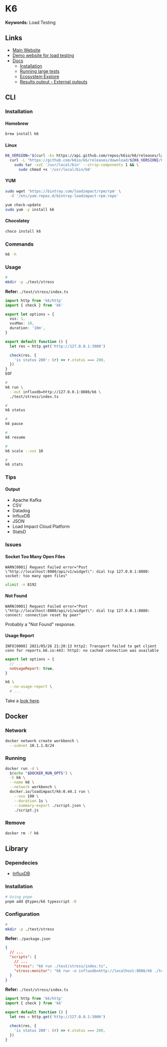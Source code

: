 # K6

**Keywords:** Load Testing

<!--
#
TRADER_URL := http://trader.ptcg.10oz.tw
k6 run -e TRADER_URL=$(TRADER_URL) create_order.js

https://github.com/jlobo/stress/blob/main/v1/src/libs/DAuthClientSetError.js
https://github.com/typesense/showcase-songs-search/blob/master/scripts/benchmarking/README.md
https://github.com/firebend/auto-crud/blob/main/Firebend.AutoCrud.Web.Sample.LoadTest/src/scripts/soak.test.js
https://github.com/kyma-project/kyma/blob/main/tests/perf/components/istio/istio.js
https://github.com/shortcut/cloud-native-templates/blob/main/ops/k6/crr.js
https://github.com/SamGreig/derekrose-perf-testing/blob/main/src/steps.js
https://github.com/satheeshpandianj/VolvoCars/blob/main/scripts/WorkloadMix.js
https://github.com/chrispsheehan/PerformanceTestFramework/blob/main/src/crocs.ts
https://github.com/irvanster/k6-loadtesting/blob/main/script.js
https://github.com/HomoEfficio/dev-tips/blob/master/LoadTest-K6-InfluxDB-Grafana.md
https://github.com/arunk2493/k6performancetesting/blob/main/grafana_dashboard.json
-->

## Links

- [Main Website](https://k6.io)
- [Demo website for load testing](https://test.k6.io)
- [Docs](https://k6.io/docs)
  - [Installation](https://k6.io/docs/getting-started/installation/)
  - [Running large tests](https://k6.io/docs/testing-guides/running-large-tests/)
  - [Ecosystem Explore](https://k6.io/docs/ecosystem/)
  - [Results output - External outputs](https://k6.io/docs/getting-started/results-output/#external-outputs)

## CLI

### Installation

#### Homebrew

```sh
brew install k6
```

#### Linux

```sh
K6_VERSION="$(curl -ks https://api.github.com/repos/k6io/k6/releases/latest | grep tag_name | cut -d '"' -f 4)"; \
  curl -L "https://github.com/k6io/k6/releases/download/${K6_VERSION}/k6-${K6_VERSION}-linux-amd64.tar.gz" | \
    sudo tar -xzC '/usr/local/bin' --strip-components 1 && \
      sudo chmod +x '/usr/local/bin/k6'
```

#### YUM

```sh
sudo wget 'https://bintray.com/loadimpact/rpm/rpm' \
  -O '/etc/yum.repos.d/bintray-loadimpact-rpm.repo'

yum check-update
sudo yum -y install k6
```

#### Chocolatey

```sh
choco install k6
```

### Commands

```sh
k6 -h
```

### Usage

```sh
#
mkdir -p ./test/stress
```

**Refer:** `./test/stress/index.ts`

```ts
import http from 'k6/http'
import { check } from 'k6'

export let options = {
  vus: 1,
  vusMax: 10,
  duration: '10m',
}

export default function () {
  let res = http.get('http://127.0.0.1:3000')

  check(res, {
    'is status 200': (r) => r.status === 200,
  })
}
EOF
```

```sh
#
k6 run \
  --out influxdb=http://127.0.0.1:8086/k6 \
  ./test/stress/index.ts

#
k6 status

#
k6 pause

#
k6 resume

#
k6 scale --vus 10

#
k6 stats
```

### Tips

#### Output

- Apache Kafka
- CSV
- Datadog
- InfluxDB
- JSON
- Load Impact Cloud Platform
- StatsD

### Issues

#### Socket Too Many Open Files

```log
WARN[0001] Request Failed error="Post \"http://localhost:8080/api/v1/widget\": dial tcp 127.0.0.1:8080: socket: too many open files"
```

```sh
ulimit -n 8192
```

#### Not Found

```log
WARN[0001] Request Failed error="Post \"http://localhost:8080/api/v1/widget\": dial tcp 127.0.0.1:8080: connect: connection reset by peer"
```

Probably a "Not Found" response.

#### Usage Report

```log
INFO[0008] 2021/05/26 21:20:13 http2: Transport failed to get client conn for reports.k6.io:443: http2: no cached connection was available
```

```js
export let options = {
  // ...
  noUsageReport: true,
}
```

```sh
k6 \
  --no-usage-report \
  # ...
```

Take a [look here](https://k6.io/docs/misc/usage-collection/).

<!-- ####

```log
WARN[0001] Request Failed error="Post \"http://localhost:8080/api/v1/widget\": write tcp 127.0.0.1:52257->127.0.0.1:8080: write: broken pipe"
``` -->

<!-- ####

```log
WARN[0001] Request Failed error="Post \"http://localhost:8080/api/v1/widget\": read tcp 127.0.0.1:52259->127.0.0.1:8080: read: connection reset by peer"
``` -->

## Docker

### Network

```sh
docker network create workbench \
  --subnet 10.1.1.0/24
```

### Running

```sh
docker run -d \
  $(echo "$DOCKER_RUN_OPTS") \
  -h k6 \
  --name k6 \
  --network workbench \
  docker.io/loadimpact/k6:0.44.1 run \
    --vus 100 \
    --duration 1s \
    --summary-export ./script.json \
    ./script.js
```

### Remove

```sh
docker rm -f k6
```

## Library

### Dependecies

- [InfluxDB](/influxdb/README.md)

### Installation

```sh
# Using pnpm
pnpm add @types/k6 typescript -D
```

### Configuration

```sh
#
mkdir -p ./test/stress
```

**Refer:** `./package.json`

```json
{
  // ...
  "scripts": {
    // ...
    "stress": "k6 run ./test/stress/index.ts",
    "stress:monitor": "k6 run -o influxdb=http://localhost:8086/k6 ./test/stress/index.ts"
  }
}
```

**Refer:** `./test/stress/index.ts`

```ts
import http from 'k6/http'
import { check } from 'k6'

export default function () {
  let res = http.get('http://127.0.0.1:3000')

  check(res, {
    'is status 200': (r) => r.status === 200,
  })
}
```
